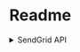 # Readme

<Details>
<summary>SendGrid API</summary>

### What the slack API does?
Sneds a message to slack once an intervention is created.

### How to use
Complete an intervention request.

### New gems installed

```bash
gem "slack-notifier"
gem 'slack-ruby-bot'
gem 'slack-ruby-client'
```

REST API link: 
git@github.com:emmanuelsarpong/Rocket_Elevators_REST_API.git
